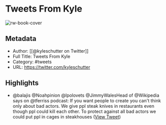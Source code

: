 # Tweets From Kyle

![rw-book-cover](https://pbs.twimg.com/profile_images/1525523610395414529/mdlrB7dv.jpg)

## Metadata
- Author: [[@kyleschutter on Twitter]]
- Full Title: Tweets From Kyle
- Category: #tweets
- URL: https://twitter.com/kyleschutter

## Highlights
- @balajis @Noahpinion @lpolovets @JimmyWalesHead of @Wikipedia says on @tferriss podcast:
  If you want people to create you can't think only about bad actors.
  We give ppl steak knives in restaurants even though ppl could kill each other. To protect against all bad actors we could put ppl in cages in steakhouses ([View Tweet](https://twitter.com/kyleschutter/status/1437126614060466178))
